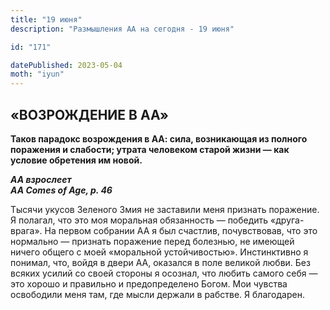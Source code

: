 ```yaml
---
title: "19 июня"
description: "Размышления АА на сегодня - 19 июня"

id: "171"

datePublished: 2023-05-04
moth: "iyun"
---
```


## «ВОЗРОЖДЕНИЕ В АА»

**Таков парадокс возрождения в АА: сила, возникающая из полного поражения и
слабости; утрата человеком старой жизни — как условие обретения им новой.**

**_АА взрослеет  
AA Comes of Age, p. 46_**

Тысячи укусов Зеленого Змия не заставили меня признать поражение. Я полагал,
что это моя моральная обязанность — победить «друга-врага». На первом собрании
АА я был счастлив, почувствовав, что это нормально — признать поражение перед
болезнью, не имеющей ничего общего с моей «моральной устойчивостью».
Инстинктивно я понимал, что, войдя в двери АА, оказался в поле великой любви.
Без всяких усилий со своей стороны я осознал, что любить самого себя — это
хорошо и правильно и предопределено Богом. Мои чувства освободили меня там,
где мысли держали в рабстве. Я благодарен.
